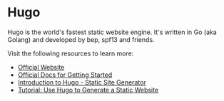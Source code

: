 # Hugo

Hugo is the world's fastest static website engine. It's written in Go (aka Golang) and developed by bep, spf13 and friends.

Visit the following resources to learn more:

- [Official Website](https://gohugo.io/)
- [Official Docs for Getting Started](https://gohugo.io/documentation/)
- [Introduction to Hugo - Static Site Generator ](https://www.youtube.com/watch?v=qtIqKaDlqXo&list=PLLAZ4kZ9dFpOnyRlyS-liKL5ReHDcj4G3)
- [Tutorial: Use Hugo to Generate a Static Website](https://thenewstack.io/tutorial-use-hugo-to-generate-a-static-website/)
